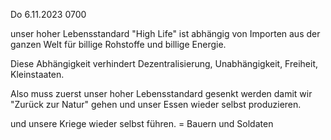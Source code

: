Do 6.11.2023 0700

unser hoher Lebensstandard "High Life"
ist abhängig von
Importen aus
der ganzen Welt
für billige Rohstoffe
und billige Energie.

Diese Abhängigkeit
verhindert Dezentralisierung,
Unabhängigkeit, Freiheit,
Kleinstaaten.

Also muss zuerst
unser hoher Lebensstandard
gesenkt werden
damit wir "Zurück zur Natur" gehen
und unser Essen
wieder selbst produzieren.

und
unsere Kriege
wieder selbst führen.
= Bauern und Soldaten
